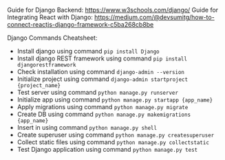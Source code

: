 Guide for Django Backend: https://www.w3schools.com/django/
Guide for Integrating React with Django: https://medium.com/@devsumitg/how-to-connect-reactjs-django-framework-c5ba268cb8be

Django Commands Cheatsheet:<br>
* Install django using command ```pip install Django```
* Install django REST framework using command ```pip install djangorestframework```
* Check installation using command ```django-admin --version```
* Initialize project using command ```django-admin startproject {project_name}```
* Test server using command ```python manage.py runserver```
* Initialize app using command ```python manage.py startapp {app_name}```
* Apply migrations using command ```python manage.py migrate```
* Create DB using command ```python manage.py makemigrations {app_name}```
* Insert in using command ```python manage.py shell```
* Create superuser using command ```python manage.py createsuperuser```
* Collect static files using command ```python manage.py collectstatic```
* Test Django application using command ```python manage.py test```